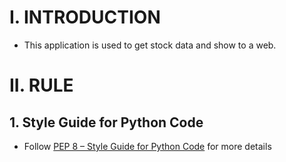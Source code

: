 
# I. INTRODUCTION
- This application is used to get stock data and show to a web.

# II. RULE
## 1. Style Guide for Python Code
- Follow [PEP 8 – Style Guide for Python Code](https://peps.python.org/pep-0008/#introduction) for more details 